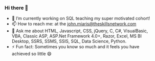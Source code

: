 ### Hi there 👋

- 🔭 I’m currently working on SQL teaching my super motivated cohort!
- 📫 How to reach me: at the john.miaris@theskillsnetwork.com
- 💬 Ask me about HTML, Javascript, CSS, jQuery, C, C#, VisualBasic, VBA, Classic ASP, ASP.Net Framework 4.0+, Razor, Excel, MS BI Desktop, SSRS, SSMS, SSIS, SQL, Data Science, Python.
- ⚡ Fun fact: Sometimes you know so much and it feels you have achieved so little 😄
<!--
**gitioannis/gitioannis** is a ✨ _special_ ✨ repository because its `README.md` (this file) appears on your GitHub profile.

Here are some ideas to get you started:

- 🔭 I’m currently working on ...
- 🌱 I’m currently learning ...
- 👯 I’m looking to collaborate on ...
- 🤔 I’m looking for help with ...
- 💬 Ask me about ...
- 📫 How to reach me: ...
- 😄 Pronouns: ...
- ⚡ Fun fact: ...
-->
